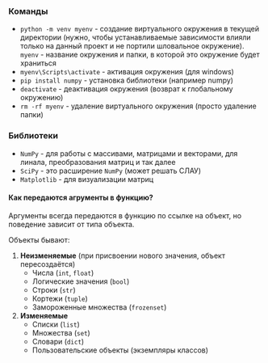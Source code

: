 
### Команды
- `python -m venv myenv` - создание виртуального окружения в текущей директории (нужно, чтобы устанавливаемые зависимости влияли только на данный проект и не портили шловальное окружение). `myenv` - название окружения и папки, в которой это окружение будет храниться
- `myenv\Scripts\activate` - активация окружения (для windows)
- `pip install numpy` - установка библиотеки (например numpy)
- `deactivate` - деактивация окружения (возврат к глобальному окружению)
- `rm -rf myenv` - удаление виртуального окружения (просто удаление папки)

### Библиотеки
- `NumPy` - для работы с массивами, матрицами и векторами, для линала, преобразования матриц и так далее
- `SciPy` - это расширение `NumPy` (может решать СЛАУ)
- `Matplotlib` - для визуализации матриц

#### Как передаются агрументы в функцию?

Аргументы всегда передаются в функцию по ссылке на объект, но поведение зависит от типа объекта. 

Объекты бывают:
1. **Неизменяемые** (при присвоении нового значения, объект пересоздаётся)
	- Числа (`int`, `float`)
	- Логические значения (`bool`)
	- Строки (`str`)
	- Кортежи (`tuple`)
	- Замороженные множества (`frozenset`)
2. **Изменяемые**
	- Списки (`list`)
	- Множества (`set`)
	- Словари (`dict`)
	- Пользовательские объекты (экземпляры классов)
